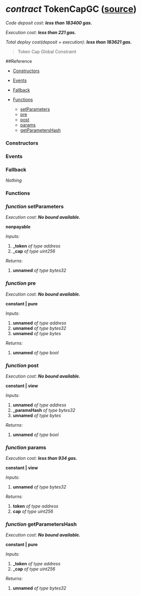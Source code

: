 # *contract* TokenCapGC ([source](https://github.com/daostack/daostack/tree/master/./contracts/globalConstraints/TokenCapGC.sol))
*Code deposit cost: **less than 183400 gas.***

*Execution cost: **less than 221 gas.***

*Total deploy cost(deposit + execution): **less than 183621 gas.***

> Token Cap Global Constraint


##Reference
- [Constructors](#constructors)

- [Events](#events)

- [Fallback](#fallback)
- [Functions](#functions)
    - [setParameters](#function-setparameters)
    - [pre](#function-pre)
    - [post](#function-post)
    - [params](#function-params)
    - [getParametersHash](#function-getparametershash)
### Constructors

### Events

### Fallback
*Nothing*
### Functions
### *function* setParameters

*Execution cost: **No bound available.***

**nonpayable**

*Inputs:*
1. **_token** *of type address*
2. **_cap** *of type uint256*

*Returns:*
1. **unnamed** *of type bytes32*


### *function* pre

*Execution cost: **No bound available.***

**constant | pure**

*Inputs:*
1. **unnamed** *of type address*
2. **unnamed** *of type bytes32*
3. **unnamed** *of type bytes*

*Returns:*
1. **unnamed** *of type bool*


### *function* post

*Execution cost: **No bound available.***

**constant | view**

*Inputs:*
1. **unnamed** *of type address*
2. **_paramsHash** *of type bytes32*
3. **unnamed** *of type bytes*

*Returns:*
1. **unnamed** *of type bool*


### *function* params

*Execution cost: **less than 934 gas.***

**constant | view**

*Inputs:*
1. **unnamed** *of type bytes32*

*Returns:*
1. **token** *of type address*
2. **cap** *of type uint256*


### *function* getParametersHash

*Execution cost: **No bound available.***

**constant | pure**

*Inputs:*
1. **_token** *of type address*
2. **_cap** *of type uint256*

*Returns:*
1. **unnamed** *of type bytes32*


